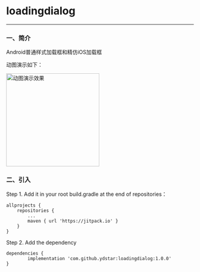 # loadingdialog
----

### 一、简介
Android普通样式加载框和精仿iOS加载框

动图演示如下：

<img src="https://github.com/ydstar/loadingdialog/blob/master/preview/show.gif" alt="动图演示效果" width="250px">

### 二、引入
Step 1. Add it in your root build.gradle at the end of repositories：

	allprojects {
		repositories {
			...
			maven { url 'https://jitpack.io' }
		}
	}
Step 2. Add the dependency

	dependencies {
	        implementation 'com.github.ydstar:loadingdialog:1.0.0'
	}
